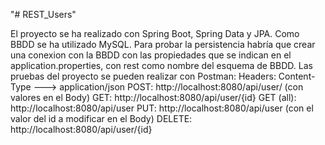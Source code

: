 "# REST_Users" 

El proyecto se ha realizado con Spring Boot, Spring Data y JPA. Como BBDD se ha utilizado MySQL. 
Para probar la persistencia habría que crear una conexion con la BBDD con las propiedades 
que se indican en el application.properties, con rest como nombre del esquema de BBDD.
Las pruebas del proyecto se pueden realizar con Postman:
Headers: Content-Type ---> application/json
POST: http://localhost:8080/api/user/ (con valores en el Body)
GET:  http://localhost:8080/api/user/{id}
GET (all): http://localhost:8080/api/user
PUT: http://localhost:8080/api/user (con el valor del id a modificar en el Body)
DELETE: http://localhost:8080/api/user/{id}


